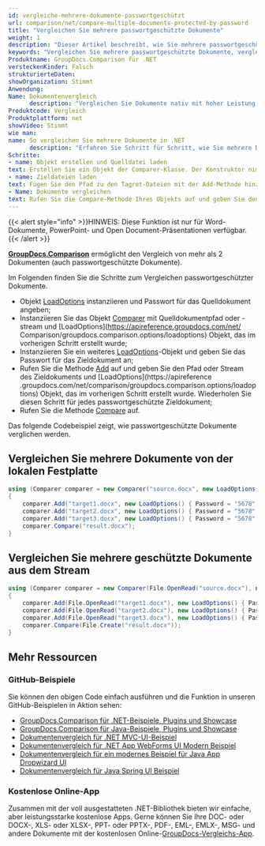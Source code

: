 ```yaml
---
id: vergleiche-mehrere-dokumente-passwortgeschützt
url: comparison/net/compare-multiple-documents-protected-by-password
title: "Vergleichen Sie mehrere passwortgeschützte Dokumente"
weight: 1
description: "Dieser Artikel beschreibt, wie Sie mehrere passwortgeschützte Word-Dokumente oder PowerPoint-Präsentationen mit GroupDocs.Comparison für die .NET-API vergleichen."
keywords: "Vergleichen Sie mehrere passwortgeschützte Dokumente, vergleichen Sie mehrere geschützte Dokumente"
Produktname: GroupDocs.Comparison für .NET
versteckenKinder: Falsch
strukturierteDaten:
showOrganization: Stimmt
Anwendung:
Name: Dokumentenvergleich
      description: "Vergleichen Sie Dokumente nativ mit hoher Leistung unter Verwendung der C#-Sprache und GroupDocs.Comparison für .NET"
Produktcode: Vergleich
Produktplattform: net
showVideo: Stimmt
wie man:
name: So vergleichen Sie mehrere Dokumente in .NET
      description: "Erfahren Sie Schritt für Schritt, wie Sie mehrere Dokumente in .NET vergleichen"
Schritte:
- name: Objekt erstellen und Quelldatei laden
text: Erstellen Sie ein Objekt der Comparer-Klasse. Der Konstruktor nimmt den Quelldateipfad oder Quelldateistream als ersten Parameter und ein LoadOption-Objekt als zweiten Parameter, der das Kennwort enthält. Sie können je nach Ihren Anforderungen einen absoluten oder relativen Dateipfad angeben.
- name: Zieldateien laden
text: Fügen Sie den Pfad zu den Tagret-Dateien mit der Add-Methode hinzu. Der zweite Parameter ist ein LoadOption-Objekt, das ein Kennwort enthält.
- Name: Dokumente vergleichen
text: Rufen Sie die Compare-Methode Ihres Objekts auf und geben Sie den resultierenden Dateipfadparameter ein.
---
```

{{< alert style="info" >}}HINWEIS: Diese Funktion ist nur für Word-Dokumente, PowerPoint- und Open Document-Präsentationen verfügbar.{{< /alert >}}

[**GroupDocs.Comparison**](https://products.groupdocs.com/comparison/net) ermöglicht den Vergleich von mehr als 2 Dokumenten (auch passwortgeschützte Dokumente).

Im Folgenden finden Sie die Schritte zum Vergleichen passwortgeschützter Dokumente.

* Objekt [LoadOptions](https://apireference.groupdocs.com/net/comparison/groupdocs.comparison.options/loadoptions) instanziieren und Passwort für das Quelldokument angeben;
* Instanziieren Sie das Objekt [Comparer](https://apireference.groupdocs.com/net/comparison/groupdocs.comparison/comparer) mit Quelldokumentpfad oder -stream und [LoadOptions](https://apireference.groupdocs.com/net/ Comparison/groupdocs.comparison.options/loadoptions) Objekt, das im vorherigen Schritt erstellt wurde;
* Instanziieren Sie ein weiteres [LoadOptions](https://apireference.groupdocs.com/net/comparison/groupdocs.comparison.options/loadoptions)-Objekt und geben Sie das Passwort für das Zieldokument an;
* Rufen Sie die Methode [Add](https://apireference.groupdocs.com/net/comparison/groupdocs.comparison/comparer/methods/add/index) auf und geben Sie den Pfad oder Stream des Zieldokuments und [LoadOptions](https://apireference .groupdocs.com/net/comparison/groupdocs.comparison.options/loadoptions) Objekt, das im vorherigen Schritt erstellt wurde. Wiederholen Sie diesen Schritt für jedes passwortgeschützte Zieldokument;
* Rufen Sie die Methode [Compare](https://apireference.groupdocs.com/net/comparison/groupdocs.comparison/comparer/methods/compare/index) auf.

Das folgende Codebeispiel zeigt, wie passwortgeschützte Dokumente verglichen werden.

## Vergleichen Sie mehrere Dokumente von der lokalen Festplatte

```csharp
using (Comparer comparer = new Comparer("source.docx", new LoadOptions() { Password = "1234" }))
{
	comparer.Add("target1.docx", new LoadOptions() { Password = "5678" });
    comparer.Add("target2.docx", new LoadOptions() { Password = "5678" });
    comparer.Add("target3.docx", new LoadOptions() { Password = "5678" });
    comparer.Compare("result.docx");
}
```

## Vergleichen Sie mehrere geschützte Dokumente aus dem Stream

```csharp
using (Comparer comparer = new Comparer(File.OpenRead("source.docx"), new LoadOptions() { Password = "1234" }))
{
	comparer.Add(File.OpenRead("target1.docx"), new LoadOptions() { Password = "5678" });
    comparer.Add(File.OpenRead("target2.docx"), new LoadOptions() { Password = "5678" });
    comparer.Add(File.OpenRead("target3.docx"), new LoadOptions() { Password = "5678" });
    comparer.Compare(File.Create("result.docx"));
}
```

## Mehr Ressourcen

### GitHub-Beispiele
Sie können den obigen Code einfach ausführen und die Funktion in unseren GitHub-Beispielen in Aktion sehen:
* [GroupDocs.Comparison für .NET-Beispiele, Plugins und Showcase](https://github.com/groupdocs-comparison/GroupDocs.Comparison-for-.NET)
* [GroupDocs.Comparison für Java-Beispiele, Plugins und Showcase](https://github.com/groupdocs-comparison/GroupDocs.Comparison-for-Java)
* [Dokumentenvergleich für .NET MVC-UI-Beispiel](https://github.com/groupdocs-comparison/GroupDocs.Comparison-for-.NET-MVC)
* [Dokumentenvergleich für .NET App WebForms UI Modern Beispiel](https://github.com/groupdocs-comparison/GroupDocs.Comparison-for-.NET-WebForms)
* [Dokumentenvergleich für ein modernes Beispiel für Java App Dropwizard UI](https://github.com/groupdocs-comparison/GroupDocs.Comparison-for-Java-Dropwizard)
* [Dokumentenvergleich für Java Spring UI Beispiel](https://github.com/groupdocs-comparison/GroupDocs.Comparison-for-Java-Spring)
    

### Kostenlose Online-App
Zusammen mit der voll ausgestatteten .NET-Bibliothek bieten wir einfache, aber leistungsstarke kostenlose Apps.
Gerne können Sie Ihre DOC- oder DOCX-, XLS- oder XLSX-, PPT- oder PPTX-, PDF-, EML-, EMLX-, MSG- und andere Dokumente mit der kostenlosen Online-[GroupDocs-Vergleichs-App](https://products.groupdocs.app/comparison ).

